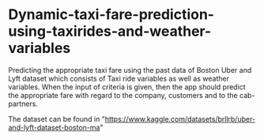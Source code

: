 # Dynamic-taxi-fare-prediction-using-taxirides-and-weather-variables
Predicting the appropriate taxi fare using the past data of Boston Uber and Lyft dataset which consists of Taxi ride variables as well as weather variables. 
When the input of criteria is given, then the app should predict the appropriate fare with regard to the company, customers and to the cab-partners.

The dataset can be found in "https://www.kaggle.com/datasets/brllrb/uber-and-lyft-dataset-boston-ma"
